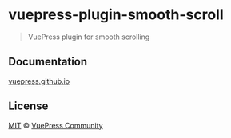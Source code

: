 # vuepress-plugin-smooth-scroll

> VuePress plugin for smooth scrolling

## Documentation

[vuepress.github.io](https://vuepress.github.io)

## License

[MIT](https://github.com/vuepress/vuepress-community/blob/master/LICENSE) &copy; [VuePress Community](https://github.com/vuepress)
